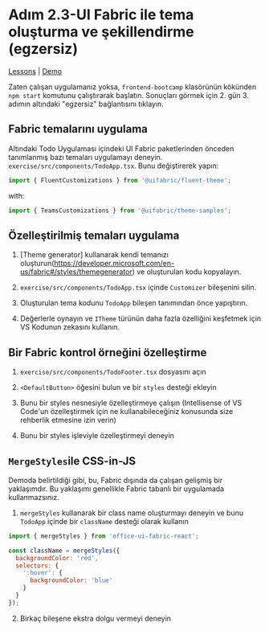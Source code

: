 # Adım 2.3-UI Fabric ile tema oluşturma ve şekillendirme (egzersiz)

[Lessons](../../) | [Demo](../demo/)

Zaten çalışan uygulamanız yoksa, `frontend-bootcamp` klasörünün kökünden `npm start` komutunu çalıştırarak başlatın. Sonuçları görmek için 2. gün 3. adımın altındaki "egzersiz" bağlantısını tıklayın.

## Fabric temalarını uygulama

Altındaki Todo Uygulaması içindeki UI Fabric paketlerinden önceden tanımlanmış bazı temaları uygulamayı deneyin. `exercise/src/components/TodoApp.tsx`. Bunu değiştirerek yapın:

```ts
import { FluentCustomizations } from '@uifabric/fluent-theme';
```

with:

```ts
import { TeamsCustomizations } from '@uifabric/theme-samples';
```

## Özelleştirilmiş temaları uygulama

1. [Theme generator] kullanarak kendi temanızı oluşturun(https://developer.microsoft.com/en-us/fabric#/styles/themegenerator) ve oluşturulan kodu kopyalayın.

2. `exercise/src/components/TodoApp.tsx` içinde `Customizer` bileşenini silin.

3. Oluşturulan tema kodunu `TodoApp` bileşen tanımından önce yapıştırın.

4. Değerlerle oynayın ve `ITheme` türünün daha fazla özelliğini keşfetmek için VS Kodunun zekasını kullanın.

## Bir Fabric kontrol örneğini özelleştirme

1. `exercise/src/components/TodoFooter.tsx` dosyasını açın

2. `<DefaultButton>` öğesini bulun ve bir `styles` desteği ekleyin

3. Bunu bir styles nesnesiyle özelleştirmeye çalışın (Intellisense of VS Code'un özelleştirmek için ne kullanabileceğiniz konusunda size rehberlik etmesine izin verin)

4. Bunu bir styles işleviyle özelleştirmeyi deneyin

## `MergeStyles`ile CSS-in-JS

Demoda belirtildiği gibi, bu, Fabric dışında da çalışan gelişmiş bir yaklaşımdır. Bu yaklaşımı genellikle Fabric tabanlı bir uygulamada kullanmazsınız.

1. `mergeStyles` kullanarak bir class name oluşturmayı deneyin ve bunu `TodoApp` içinde bir `className` desteği olarak kullanın

```jsx
import { mergeStyles } from 'office-ui-fabric-react';

const className = mergeStyles({
  backgroundColor: 'red',
  selectors: {
    ':hover': {
      backgroundColor: 'blue'
    }
  }
});
```

2. Birkaç bileşene ekstra dolgu vermeyi deneyin
